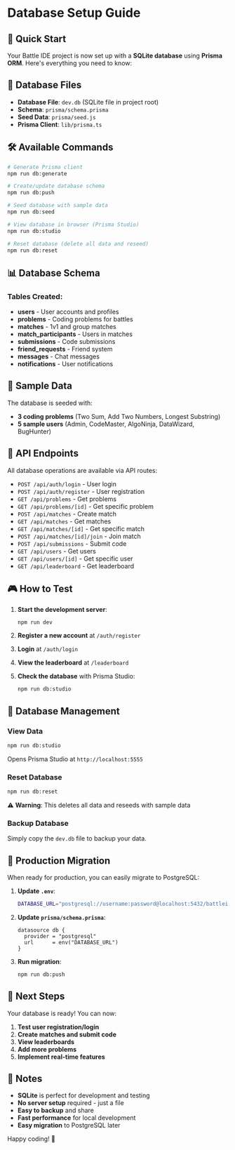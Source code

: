 # Database Setup Guide

## 🚀 Quick Start

Your Battle IDE project is now set up with a **SQLite database** using **Prisma ORM**. Here's everything you need to know:

## 📁 Database Files

- **Database File**: `dev.db` (SQLite file in project root)
- **Schema**: `prisma/schema.prisma`
- **Seed Data**: `prisma/seed.js`
- **Prisma Client**: `lib/prisma.ts`

## 🛠️ Available Commands

```bash
# Generate Prisma client
npm run db:generate

# Create/update database schema
npm run db:push

# Seed database with sample data
npm run db:seed

# View database in browser (Prisma Studio)
npm run db:studio

# Reset database (delete all data and reseed)
npm run db:reset
```

## 📊 Database Schema

### Tables Created:
- **users** - User accounts and profiles
- **problems** - Coding problems for battles
- **matches** - 1v1 and group matches
- **match_participants** - Users in matches
- **submissions** - Code submissions
- **friend_requests** - Friend system
- **messages** - Chat messages
- **notifications** - User notifications

## 🎯 Sample Data

The database is seeded with:
- **3 coding problems** (Two Sum, Add Two Numbers, Longest Substring)
- **5 sample users** (Admin, CodeMaster, AlgoNinja, DataWizard, BugHunter)

## 🔧 API Endpoints

All database operations are available via API routes:

- `POST /api/auth/login` - User login
- `POST /api/auth/register` - User registration
- `GET /api/problems` - Get problems
- `GET /api/problems/[id]` - Get specific problem
- `POST /api/matches` - Create match
- `GET /api/matches` - Get matches
- `GET /api/matches/[id]` - Get specific match
- `POST /api/matches/[id]/join` - Join match
- `POST /api/submissions` - Submit code
- `GET /api/users` - Get users
- `GET /api/users/[id]` - Get specific user
- `GET /api/leaderboard` - Get leaderboard

## 🎮 How to Test

1. **Start the development server**:
   ```bash
   npm run dev
   ```

2. **Register a new account** at `/auth/register`

3. **Login** at `/auth/login`

4. **View the leaderboard** at `/leaderboard`

5. **Check the database** with Prisma Studio:
   ```bash
   npm run db:studio
   ```

## 🔄 Database Management

### View Data
```bash
npm run db:studio
```
Opens Prisma Studio at `http://localhost:5555`

### Reset Database
```bash
npm run db:reset
```
⚠️ **Warning**: This deletes all data and reseeds with sample data

### Backup Database
Simply copy the `dev.db` file to backup your data.

## 🚀 Production Migration

When ready for production, you can easily migrate to PostgreSQL:

1. **Update `.env`**:
   ```bash
   DATABASE_URL="postgresql://username:password@localhost:5432/battleide"
   ```

2. **Update `prisma/schema.prisma`**:
   ```prisma
   datasource db {
     provider = "postgresql"
     url      = env("DATABASE_URL")
   }
   ```

3. **Run migration**:
   ```bash
   npm run db:push
   ```

## 🎯 Next Steps

Your database is ready! You can now:

1. **Test user registration/login**
2. **Create matches and submit code**
3. **View leaderboards**
4. **Add more problems**
5. **Implement real-time features**

## 📝 Notes

- **SQLite** is perfect for development and testing
- **No server setup** required - just a file
- **Easy to backup** and share
- **Fast performance** for local development
- **Easy migration** to PostgreSQL later

Happy coding! 🎉
